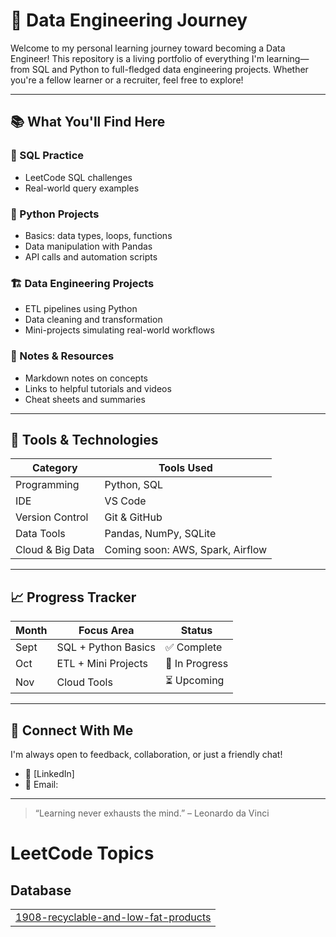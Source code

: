 # 🚀 Data Engineering Journey

Welcome to my personal learning journey toward becoming a Data Engineer! This repository is a living portfolio of everything I'm learning—from SQL and Python to full-fledged data engineering projects. Whether you're a fellow learner or a recruiter, feel free to explore!

---

## 📚 What You'll Find Here

### 🧠 SQL Practice
- LeetCode SQL challenges
- Real-world query examples

### 🐍 Python Projects
- Basics: data types, loops, functions
- Data manipulation with Pandas
- API calls and automation scripts

### 🏗 Data Engineering Projects
- ETL pipelines using Python
- Data cleaning and transformation
- Mini-projects simulating real-world workflows

### 📝 Notes & Resources
- Markdown notes on concepts
- Links to helpful tutorials and videos
- Cheat sheets and summaries

---

## 🔧 Tools & Technologies

| Category         | Tools Used                     |
|------------------|--------------------------------|
| Programming      | Python, SQL                    |
| IDE              | VS Code                        |
| Version Control  | Git & GitHub                   |
| Data Tools       | Pandas, NumPy, SQLite          |
| Cloud & Big Data | Coming soon: AWS, Spark, Airflow |

---

## 📈 Progress Tracker

| Month | Focus Area         | Status     |
|-------|--------------------|------------|
| Sept  | SQL + Python Basics| ✅ Complete |
| Oct   | ETL + Mini Projects| 🔄 In Progress |
| Nov   | Cloud Tools        | ⏳ Upcoming |

---

## 🤝 Connect With Me

I'm always open to feedback, collaboration, or just a friendly chat!

- 💼 [LinkedIn]
- 📧 Email: 

---

> “Learning never exhausts the mind.” – Leonardo da Vinci

<!---LeetCode Topics Start-->
# LeetCode Topics
## Database
|  |
| ------- |
| [1908-recyclable-and-low-fat-products](https://github.com/Vishal-1904/DataEngineeringJourney/tree/master/1908-recyclable-and-low-fat-products) |
<!---LeetCode Topics End-->